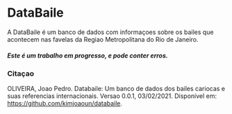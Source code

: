 # DataBaile

A DataBaile é um banco de dados com informaçoes sobre os bailes que acontecem nas favelas da Regiao Metropolitana do Rio de Janeiro.

##### Este é um trabalho em progresso, e pode conter erros.

### Citaçao

OLIVEIRA, Joao Pedro. Databaile: Um banco de dados dos bailes cariocas e suas referencias internacionais. Versao 0.0.1, 03/02/2021. Disponível em: https://github.com/kimjoaoun/databaile.

